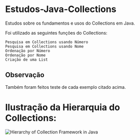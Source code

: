 # Estudos-Java-Collections
Estudos sobre os fundamentos e usos do Collections em Java.

Foi utilizado as seguintes funções do Collections:
```
Pesquisa em Collections usando Número
Pesquisa em Collections usando Nome
Ordenação por Número
Ordenação por Nome
Criação de uma List
```
## Observação
Também foram feitos teste de cada exemplo citado acima.

# Ilustração da Hierarquia do Collections:


![Hierarchy of Collection Framework in Java](https://data-flair.training/blogs/wp-content/uploads/sites/2/2018/03/hierarchy-of-collection-framework-in-java.webp)

